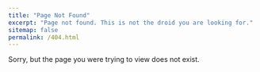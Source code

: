 ```yaml
---
title: "Page Not Found"
excerpt: "Page not found. This is not the droid you are looking for."
sitemap: false
permalink: /404.html
---
```


Sorry, but the page you were trying to view does not exist.
